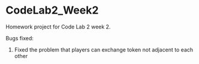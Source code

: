 # CodeLab2_Week2
Homework project for Code Lab 2 week 2.

Bugs fixed:
1. Fixed the problem that players can exchange token not adjacent to each other
